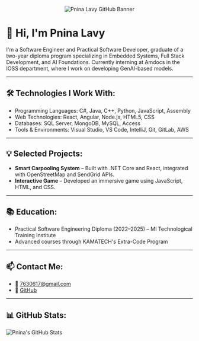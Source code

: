 <p align="center">
  <img src="bוnner.png" alt="Pnina Lavy GitHub Banner" />
</p>

# 👋 Hi, I'm Pnina Lavy

I'm a Software Engineer and Practical Software Developer, graduate of a two-year diploma program specializing in Embedded Systems, Full Stack Development, and AI Foundations. Currently interning at Amdocs in the IOSS department, where I work on developing GenAI-based models.

---

## 🛠️ Technologies I Work With:
- Programming Languages: C#, Java, C++, Python, JavaScript, Assembly
- Web Technologies: React, Angular, Node.js, HTML5, CSS
- Databases: SQL Server, MongoDB, MySQL, Access
- Tools & Environments: Visual Studio, VS Code, IntelliJ, Git, GitLab, AWS

---

## 💡 Selected Projects:
- **Smart Carpooling System** – Built with .NET Core and React, integrated with OpenStreetMap and SendGrid APIs.
- **Interactive Game** – Developed an immersive game using JavaScript, HTML, and CSS.

---

## 📚 Education:
- Practical Software Engineering Diploma (2022–2025) – MI Technological Training Institute
- Advanced courses through KAMATECH's Extra-Code Program

---

## 📫 Contact Me:
- 📧 7630617@gmail.com
- 💼 [GitHub](https://github.com/pninilavy) 

---

## 📊 GitHub Stats:
![Pnina's GitHub Stats](https://github-readme-stats.vercel.app/api?username=pninilavy&show_icons=true&theme=radical)

